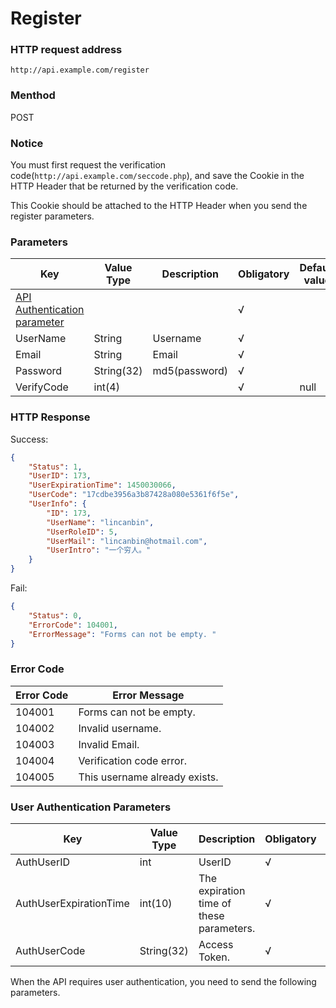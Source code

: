 # Register

###  HTTP request address
`http://api.example.com/register`


### Menthod
POST


### Notice
You must first request the verification code(`http://api.example.com/seccode.php`), and save the Cookie in the HTTP Header that be returned by the verification code. 

This Cookie should be attached to the HTTP Header when you send the register parameters.


### Parameters
Key|Value Type|Description|Obligatory|Default value
---|---|---|---|---
[API Authentication parameter](authentication.md#parameters)|||√|
UserName|String|Username|√|
Email|String|Email|√|
Password|String(32)|md5(password)|√|
VerifyCode|int(4)||√|null


### HTTP Response
Success:
```json
{
    "Status": 1,
    "UserID": 173,
    "UserExpirationTime": 1450030066,
    "UserCode": "17cdbe3956a3b87428a080e5361f6f5e",
    "UserInfo": {
        "ID": 173,
        "UserName": "lincanbin",
        "UserRoleID": 5,
        "UserMail": "lincanbin@hotmail.com",
        "UserIntro": "一个穷人。"
    }
}
```

Fail:
```json
{
	"Status": 0,
	"ErrorCode": 104001,
	"ErrorMessage": "Forms can not be empty. "
}
```

### Error Code
Error Code|Error Message
---|---
104001|Forms can not be empty. 
104002|Invalid username.
104003|Invalid Email.
104004|Verification code error.
104005|This username already exists. 


###  User Authentication Parameters
Key|Value Type|Description|Obligatory|Example
---|---|---|---|---
AuthUserID|int|UserID|√|173
AuthUserExpirationTime|int(10)|The expiration time of these parameters. |√|1450030066
AuthUserCode|String(32)|Access Token.|√|17cdbe3956a3b87428a080e5361f6f5e

When the API requires user authentication, you need to send the following parameters.
